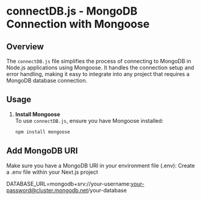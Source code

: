 # connectDB.js - MongoDB Connection with Mongoose

## Overview
The `connectDB.js` file simplifies the process of connecting to MongoDB in Node.js applications using Mongoose. It handles the connection setup and error handling, making it easy to integrate into any project that requires a MongoDB database connection.

## Usage
1. **Install Mongoose**  
   To use `connectDB.js`, ensure you have Mongoose installed:
   ```bash
   npm install mongoose

## Add MongoDB URI
Make sure you have a MongoDB URI in your environment file (.env):
Create a .env file within your Next.js project

DATABASE_URL=mongodb+srv://your-username:your-password@cluster.mongodb.net/your-database

